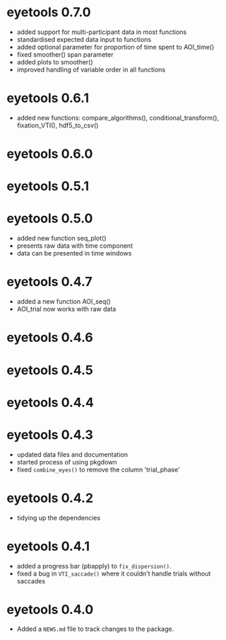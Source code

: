 # eyetools 0.7.0
* added support for multi-participant data in most functions
* standardised expected data input to functions
* added optional parameter for proportion of time spent to AOI_time()
* fixed smoother() span parameter
* added plots to smoother()
* improved handling of variable order in all functions

# eyetools 0.6.1
* added new functions: compare_algorithms(), conditional_transform(), fixation_VTI(), hdf5_to_csv()

# eyetools 0.6.0

# eyetools 0.5.1

# eyetools 0.5.0
* added new function seq_plot()
* presents raw data with time component
* data can be presented in time windows

# eyetools 0.4.7

* added a new function AOI_seq()
* AOI_trial now works with raw data

# eyetools 0.4.6

# eyetools 0.4.5

# eyetools 0.4.4

# eyetools 0.4.3

* updated data files and documentation
* started process of using pkgdown
* fixed `combine_eyes()` to remove the column 'trial_phase'

# eyetools 0.4.2

* tidying up the dependencies

# eyetools 0.4.1

* added a progress bar (pbapply) to `fix_dispersion()`.
* fixed a bug in `VTI_saccade()` where it couldn't handle trials without saccades 


# eyetools 0.4.0

* Added a `NEWS.md` file to track changes to the package.
